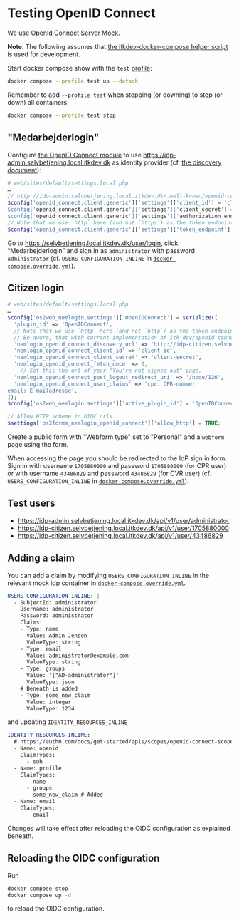 # Testing OpenID Connect

We use [OpenId Connect Server Mock](https://github.com/Soluto/oidc-server-mock).

**Note**: The following assumes that [the itkdev-docker-compose helper
script](https://github.com/itk-dev/devops_itkdev-docker#helper-scripts) is used
for development.

Start docker compose show with the `test`
[profile](https://docs.docker.com/compose/profiles/):

```sh
docker compose --profile test up --detach
```

Remember to add `--profile test` when stopping (or downing) to stop (or down)
all containers:

```sh
docker compose --profile test stop
```

## "Medarbejderlogin"

Configure [the OpenID Connect
module](https://www.drupal.org/project/openid_connect) to use
<https://idp-admin.selvbetjening.local.itkdev.dk> as identity provider (cf. [the
discovery
document](https://idp-admin.selvbetjening.local.itkdev.dk/.well-known/openid-configuration)):

```php
# web/sites/default/settings.local.php
…
// http://idp-admin.selvbetjening.local.itkdev.dk/.well-known/openid-configuration
$config['openid_connect.client.generic']['settings']['client_id'] = 'client-id;
$config['openid_connect.client.generic']['settings']['client_secret'] = 'client-secret';
$config['openid_connect.client.generic']['settings']['authorization_endpoint'] = 'https://idp-admin.selvbetjening.local.itkdev.dk/connect/authorize';
// Note that we use `http` here (and not `https`) as the token endpoint is accessed inside the docker compose setup.
$config['openid_connect.client.generic']['settings']['token_endpoint'] = 'http://idp-admin.selvbetjening.local.itkdev.dk/connect/token';
```

Go to <https://selvbetjening.local.itkdev.dk/user/login>, click
“Medarbejderlogin” and sign in as `administrator` with password `administrator`
(cf. `USERS_CONFIGURATION_INLINE` in [`docker-compose.override.yml`](../docker-compose.override.yml)).

## Citizen login

```php
# web/sites/default/settings.local.php
…
$config['os2web_nemlogin.settings']['OpenIDConnect'] = serialize([
  'plugin_id' => 'OpenIDConnect',
  // Note that we use `http` here (and not `http`) as the token endpoint is accessed inside the docker compose setup.
  // Be aware, that with current implementation of itk-dev/openid-connect underscores '_' are not allowed in a discovery urls subdomain.
  'nemlogin_openid_connect_discovery_url' => 'http://idp-citizen.selvbetjening.local.itkdev.dk/.well-known/openid-configuration',
  'nemlogin_openid_connect_client_id' => 'client-id',
  'nemlogin_openid_connect_client_secret' => 'client-secret',
  'nemlogin_openid_connect_fetch_once' => 0,
    // Set this the url of your "You're not signed out" page.
  'nemlogin_openid_connect_post_logout_redirect_uri' => '/node/126',
  'nemlogin_openid_connect_user_claims' => 'cpr: CPR-nummer
email: E-mailadresse',
]);
$config['os2web_nemlogin.settings']['active_plugin_id'] = 'OpenIDConnect';

// Allow HTTP scheme in OIDC urls.
$settings['os2forms_nemlogin_openid_connect']['allow_http'] = TRUE;
```

Create a public form with "Webform type" set to "Personal" and a `webform` page
using the form.

When accessing the page you should be redirected to the IdP sign in form. Sign
in with username `1705880000` and password `1705880000` (for CPR user) or with
username `43486829` and password `43486829` (for CVR user) (cf.
`USERS_CONFIGURATION_INLINE` in
[`docker-compose.override.yml`](../docker-compose.override.yml)).

## Test users

* <https://idp-admin.selvbetjening.local.itkdev.dk/api/v1/user/administrator>
* <https://idp-citizen.selvbetjening.local.itkdev.dk/api/v1/user/1705880000>
* <https://idp-citizen.selvbetjening.local.itkdev.dk/api/v1/user/43486829>

## Adding a claim

You can add a claim by modifying `USERS_CONFIGURATION_INLINE` in the relevant
mock idp container in [`docker-compose.override.yml`](../docker-compose.override.yml).

```yaml
USERS_CONFIGURATION_INLINE: |
  - SubjectId: administrator
    Username: administrator
    Password: administrator
    Claims:
    - Type: name
      Value: Admin Jensen
      ValueType: string
    - Type: email
      Value: administrator@example.com
      ValueType: string
    - Type: groups
      Value: '["AD-administrator"]'
      ValueType: json
    # Beneath is added
    - Type: some_new_claim
      Value: integer
      ValueType: 1234
```

and updating `IDENTITY_RESOURCES_INLINE`

```yaml
IDENTITY_RESOURCES_INLINE: |
  # https://auth0.com/docs/get-started/apis/scopes/openid-connect-scopes#standard-claims
  - Name: openid
    ClaimTypes:
      - sub
  - Name: profile
    ClaimTypes:
      - name
      - groups
      - some_new_claim # Added
  - Name: email
    ClaimTypes:
      - email
```

Changes will take effect after reloading the OIDC configuration as explained
beneath.

## Reloading the OIDC configuration

Run

```sh
docker compose stop
docker compose up -d
```

to reload the OIDC configuration.
